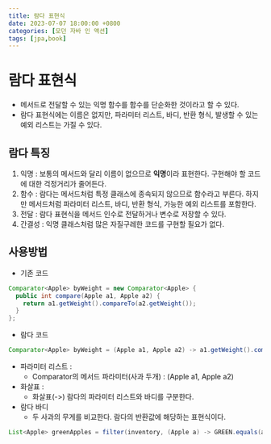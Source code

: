 ```yaml
---
title: 람다 표현식
date: 2023-07-07 18:00:00 +0800
categories: [모던 자바 인 액션]
tags: [jpa,book]
---
```


# 람다 표현식
- 메서드로 전달할 수 있는 익명 함수를 함수를 단순화한 것이라고 할 수 있다.
- 람다 표현식에는 이름은 없지만, 파라미터 리스트, 바디, 반환 형식, 발생할 수 있는 예외 리스트는 가질 수 있다.

## 람다 특징
1. 익명 : 보통의 메서드와 달리 이름이 없으므로 **익명**이라 표현한다. 구현해야 할 코드에 대한 걱정거리가 줄어든다.
2. 함수 : 람다는 메서드처럼 특정 클래스에 종속되지 않으므로 함수라고 부른다. 하지만 메서드처럼 파라미터 리스트, 바디, 반환 형식, 가능한 예외 리스트를 포함한다.
3. 전달 : 람다 표현식을 메서드 인수로 전달하거나 변수로 저장할 수 있다.
4. 간결성 : 익명 클래스처럼 많은 자질구레한 코드를 구현할 필요가 없다.

## 사용방법

- 기존 코드
```java
Comparator<Apple> byWeight = new Comparator<Apple> {
  public int compare(Apple a1, Apple a2) {
    return a1.getWeight().compareTo(a2.getWeight());
  }
};
```

- 람다 코드
```java
Comparator<Apple> byWeight = (Apple a1, Apple a2) -> a1.getWeight().compareTo(a2.getWeight());
```

- 파라미터 리스트 :
  - Comparator의 메서드 파라미터(사과 두개) : (Apple a1, Apple a2)
- 화살표 :
  - 화살표(->) 람다의 파라미터 리스트와 바디를 구분한다.
- 람다 바디
  - 두 사과의 무게를 비교한다. 람다의 반환값에 해당하는 표현식이다.

```java
List<Apple> greenApples = filter(inventory, (Apple a) -> GREEN.equals(a.getColor()));
```


